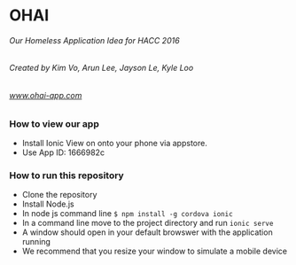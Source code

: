 # OHAI
###### Our Homeless Application Idea for HACC 2016
###### Created by Kim Vo, Arun Lee, Jayson Le, Kyle Loo
###### www.ohai-app.com

### How to view our app
* Install Ionic View on onto your phone via appstore.
* Use App ID: 1666982c

### How to run this repository
* Clone the repository 
* Install Node.js
* In node js command line  ```$ npm install -g cordova ionic``` 
* In a command line move to the project directory and run ```ionic serve```
* A window should open in your default browswer with the application running
* We recommend that you resize your window to simulate a mobile device
